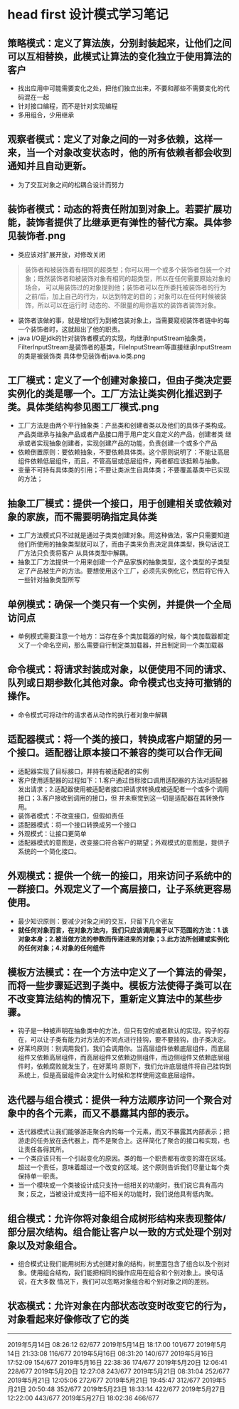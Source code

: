 # head first 设计模式学习笔记

## 策略模式：定义了算法族，分别封装起来，让他们之间可以互相替换，此模式让算法的变化独立于使用算法的客户
- 找出应用中可能需要变化之处，把他们独立出来，不要和那些不需要变化的代码混在一起
- 针对接口编程，而不是针对实现编程
- 多用组合，少用继承

## 观察者模式：定义了对象之间的一对多依赖，这样一来，当一个对象改变状态时，他的所有依赖者都会收到通知并且自动更新。
- 为了交互对象之间的松耦合设计而努力

## 装饰者模式：动态的将责任附加到对象上。若要扩展功能，装饰者提供了比继承更有弹性的替代方案。具体参见装饰者.png
- 类应该对扩展开放，对修改关闭
> 装饰者和被装饰着有相同的超类型；你可以用一个或多个装饰者包装一个对象；既然装饰者和被装饰对象有相同的超类型，所以在任何需要原始对象的场合，
可以用装饰过的对象提到他；装饰者可以在所委托被装饰者的行为之前/后，加上自己的行为，以达到特定的目的；对象可以在任何时候被装饰，所以可以在运行时
动态的、不限量的用你喜欢的装饰者装饰对象。
- 装饰者该做的事，就是增加行为到被包装对象上，当需要窥视装饰者链中的每一个装饰者时，这就超出了他的职责。
- java I/O是jdk的针对装饰者模式的实现，均继承InputStream抽象类，FilterInputStream是装饰者的基类，FileInputStream等直接继承InputStream的类是被装饰类
具体参见装饰者java.io类.png

## 工厂模式：定义了一个创建对象接口，但由子类决定要实例化的类是哪一个。工厂方法让类实例化推迟到子类。具体类结构参见图工厂模式.png
- 工厂方法是由两个平行抽象类：产品类和创建者类以及他们的具体子类构成。产品类继承与抽象产品或者产品接口用于用户定义自定义的产品，创建者类
继承或者实现抽象创建者，实现创建产品的功能，负责创建一个或多个产品
- 依赖倒置原则：要依赖抽象，不要依赖具体类。这个原则说明了：不能让高层组件依赖低层组件，而且，不管高层或低层组件，两者都应该抵赖与抽象。
- 变量不可持有具体类的引用；不要让类派生自具体类；不要覆盖基类中已实现的方法；

## 抽象工厂模式：提供一个接口，用于创建相关或依赖对象的家族，而不需要明确指定具体类
- 工厂方法模式只不过就是通过子类类创建对象。用这种做法，客户只需要知道他们所使用的抽象类型就可以了，而由子类来负责决定具体类型，换句话说工厂方法只负责将客户
从具体类型中解耦。
- 抽象工厂方法提供一个用来创建一个产品家族的抽象类型，这个类型的子类型定了产品被生产的方法。要想使用这个工厂，必须先实例化它，然后将它传入一些针对抽象类型所写

## 单例模式：确保一个类只有一个实例，并提供一个全局访问点
- 单例模式需要注意一个地方：当存在多个类加载器的时候，每个类加载器都定义了一个命名空间，那么需要自行制定类加载器，并且制定同一个类加载器

## 命令模式：将请求封装成对象，以便使用不同的请求、队列或日期参数化其他对象。命令模式也支持可撤销的操作。
- 命令模式可将动作的请求者从动作的执行者对象中解耦

## 适配器模式：将一个类的接口，转换成客户期望的另一个接口。适配器让原本接口不兼容的类可以合作无间
- 适配器实现了目标接口，并持有被适配者的实例
- 客户使用适配器的过程如下：1.客户通过目标接口调用适配器的方法对适配器发出请求；2.适配器使用被适配者接口把请求转换成被适配者一个或多个调用接口；3.客户接收到调用的接口，但
并未察觉到这一切是适配器在其转换作用。
- 装饰者模式：不改变接口，但假如责任
- 适配器模式：将一个接口转换成另一个接口
- 外观模式：让接口更简单
- 适配器模式的意图是，改变接口符合客户的期望；外观模式的意图是，提供子系统的一个简化接口。

## 外观模式：提供一个统一的接口，用来访问子系统中的一群接口。外观定义了一个高层接口，让子系统更容易使用。
- 最少知识原则：要减少对象之间的交互，只留下几个密友
- **就任何对象而言，在对象方法内，我们只应该调用属于以下范围的方法：1.该对象本身；2.被当做方法的参数而传递进来的对象；3.此方法所创建或实例化的任何对象；4.对象的任何组件**

## 模板方法模式：在一个方法中定义了一个算法的骨架，而将一些步骤延迟到子类中。模板方法使得子类可以在不改变算法结构的情况下，重新定义算法中的某些步骤。
- 钩子是一种被声明在抽象类中的方法，但只有空的或者默认的实现。钩子的存在，可以让子类有能力对方法的不同点进行挂钩，要不要挂钩，由子类决定。
- 好莱坞原则：别调用我们，我们会调用你。当高层组件依赖底层组件，而底层组件又依赖高层组件，而高层组件又依赖边侧组件，而边侧组件又依赖底层组件时，依赖腐败就发生了，在好莱坞
原则下，我们允许底层组件将自己挂钩到系统上，但是高层组件会决定什么时候和怎样使用这些底层组件。

## 迭代器与组合模式：提供一种方法顺序访问一个聚合对象中的各个元素，而又不暴露其内部的表示。
- 迭代器模式让我们能够游走聚合内的每一个元素，而又不暴露其内部表示；把游走的任务放在迭代器上，而不是聚合上。这样简化了聚合的接口和实现，也让责任各得其所。
- 一个类应该只有一个引起变化的原因。类的每一个职责都有改变的潜在区域。超过一个责任，意味着超过一个改变的区域。这个原则告诉我们尽量让每个类保持单一职责。
- 当一个模块或一个类被设计成只支持一组相关的功能时，我们说它具有高内聚；反之，当被设计成支持一组不相关的功能时，我们说他具有低内聚。

## 组合模式：允许你将对象组合成树形结构来表现整体/部分层次结构。组合能让客户以一致的方式处理个别对象以及对象组合。
- 组合模式让我们能用树形方式创建对象的结构，树里面包含了组合以及个别对象。使用组合结构，我们能把相同的操作应用在组合和个别对象上。换句话说，在大多数
情况下，我们可以忽略对象组合和个别对象之间的差别。

## 状态模式：允许对象在内部状态改变时改变它的行为，对象看起来好像修改了它的类

-------------------------------------------------------------------------
2019年5月14日 08:26:12 62/677
2019年5月14日 18:17:00 101/677
2019年5月14日 21:33:08 116/677
2019年5月16日 08:31:20 140/677
2019年5月16日 17:52:09 154/677
2019年5月16日 22:38:36 174/677
2019年5月20日 12:06:41 228/677
2019年5月20日 12:27:08 243/677
2019年5月21日 08:31:04 252/677
2019年5月21日 12:05:06 272/677
2019年5月21日 19:45:47 312/677
2019年5月21日 20:50:48 352/677
2019年5月23日 18:33:14 422/677
2019年5月27日 12:22:00 443/677
2019年5月27日 18:02:36 466/677